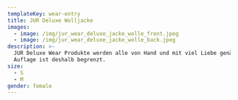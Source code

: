 ```yaml
---
templateKey: wear-entry
title: JUR Deluxe Wolljacke
images:
  - image: /img/jur_wear_deluxe_jacke_wolle_front.jpeg
  - image: /img/jur_wear_deluxe_jacke_wolle_back.jpeg
description: >-
  JUR Deluxe Wear Produkte werden alle von Hand und mit viel Liebe genäht. Die
  Auflage ist deshalb begrenzt.
size:
  - S
  - M
gender: female
---
```


